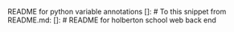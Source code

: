 README for python variable annotations
[]: # To this snippet from README.md:
[]: # README for holberton school web back end
